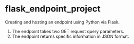 # flask_endpoint_project
Creating and hosting an endpoint using Python via Flask.

1. The endpoint takes two GET request query parameters.
2. The endpoint returns specific information in JSON format.
